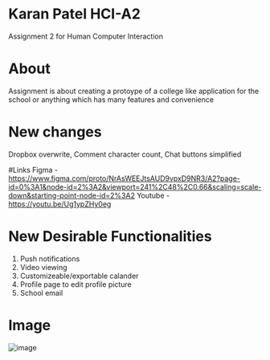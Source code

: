 # Karan Patel HCI-A2
Assignment 2 for Human Computer Interaction
# About
Assignment is about creating a protoype of a college like application for the school or anything which has many features and convenience 
# New changes
Dropbox overwrite, Comment character count, Chat buttons simplified

#Links
Figma - https://www.figma.com/proto/NrAsWEEJtsAUD9vpxD9NR3/A2?page-id=0%3A1&node-id=2%3A2&viewport=241%2C48%2C0.66&scaling=scale-down&starting-point-node-id=2%3A2
Youtube - https://youtu.be/Ug1ypZHy0eg

# New Desirable Functionalities
1. Push notifications
2. Video viewing
3. Customizeable/exportable calander
4. Profile page to edit profile picture
5. School email

# Image
![image](https://user-images.githubusercontent.com/55268810/155917552-8b0be1e3-a872-4384-96e6-8b71379487f0.png)
